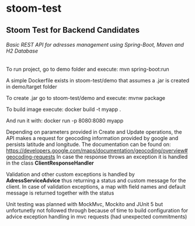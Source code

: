 # stoom-test
## Stoom Test for Backend Candidates

###### Basic REST API for adresses management using Spring-Boot, Maven and H2 Database

To run project, go to demo folder and execute: mvn spring-boot:run

A simple Dockerfile exists in stoom-test/demo that assumes a .jar is created in demo/target folder

To create .jar go to stoom-test/demo and execute: mvnw package

To build image execute: docker build -t myapp .

And run it with: docker run -p 8080:8080 myapp

Depending on parameters provided in Create and Update operations, the API makes a request for geocoding information provided by google and persists latitude and longitude.
The documentation can be found on: https://developers.google.com/maps/documentation/geocoding/overview#geocoding-requests
In case the response throws an exception it is handled in the class **ClientResponseHandler**

Validation and other custom exceptions is handled by **AdressServiceAdvice** thus returning a status and custom message for the client.
In case of validation exceptions, a map with field names and default message is returned together with the status

Unit testing was planned with MockMvc, Mockito and JUnit 5 but unfortunetly not followed through because of time to build configuration for advice exception handling in mvc requests (had unexpected commitments)

